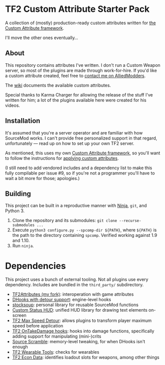 # TF2 Custom Attribute Starter Pack

A collection of (mostly) production-ready custom attributes written for
[the Custom Attribute framework][custattr].

I'll move the other ones eventually&hellip;

[custattr]: https://github.com/nosoop/SM-TFCustAttr

## About

This repository contains attributes I've written.  I don't run a Custom Weapon server, so most
of the plugins are made through work-for-hire.  If you'd like a custom attribute created, feel
free to [contact me on AlliedModders][am-prof].

The [wiki][] documents the available custom attributes.

Special thanks to Karma Charger for allowing the release of the stuff I've written for him;
a lot of the plugins available here were created for his videos.

[am-prof]: https://forums.alliedmods.net/member.php?u=252787
[wiki]: https://github.com/nosoop/SM-TFCustomAttributeStarterPack/wiki/Custom-Attribute-List

## Installation

It's assumed that you're a server operator and are familiar with how SourceMod works.  I can't
provide free personalized support in that regard, unfortunately &mdash; read up on how to set up
your own TF2 server.

As mentioned, this uses my own [Custom Attribute framework][custattr], so you'll want to follow
the instructions for [applying custom attributes][apply-custom].

(I still need to add vendored includes and a dependency list to make this fully compilable per
issue #9, so if you're not a programmer you'll have to wait a bit more for those; apologies.)

[Custom Weapons plugin]: https://forums.alliedmods.net/showthread.php?t=285258
[apply-custom]: https://github.com/nosoop/SM-TFCustAttr/wiki/Applying-Custom-Attributes

## Building

This project can be built in a reproductive manner with [Ninja](https://ninja-build.org/),
`git`, and Python 3.

1.  Clone the repository and its submodules: `git clone --recurse-submodules ...`
2.  Execute `python3 configure.py --spcomp-dir ${PATH}`, where `${PATH}` is the path to the
directory containing `spcomp`.  Verified working against 1.9 and 1.10.
3.  Run `ninja`.

# Dependencies

This project uses a bunch of external tooling.  Not all plugins use every dependency.
Includes are bundled in the `third_party/` subdirectory.

- [TF2Attributes (my fork)][tf2attributes]:  interoperation with game attributes
- [DHooks with detour support][dynhooks]:  engine-level hooks
- [stocksoup][]:  personal library for reusable SourceMod functions
- [Custom Status HUD][]:  unified HUD library for drawing text elements on-screen
- [TF2 Max Speed Detour][maxspeed-ext]:  allows plugins to transform player maximum speed
before application
- [TF2 OnTakeDamage hooks][otd-ext]:  hooks into damage functions, specifically adding support
for manipulating (mini-)crits
- [Source Scramble][]:  memory-level tweaking, for when DHooks isn't enough
- [TF2 Wearable Tools][]:  checks for wearables
- [TF2 Econ Data][]: identifies loadout slots for weapons, among other things

[tf2attributes]: https://github.com/nosoop/tf2attributes
[dynhooks]: https://forums.alliedmods.net/showpost.php?p=2588686&postcount=589
[stocksoup]: https://github.com/nosoop/stocksoup
[Custom Status HUD]: https://github.com/nosoop/SM-CustomStatusHUD
[maxspeed-ext]: https://github.com/nosoop/SMExt-TFMaxSpeedDetour
[otd-ext]: https://github.com/nosoop/SM-TFOnTakeDamage
[Source Scramble]: https://github.com/nosoop/SMExt-SourceScramble
[TF2 Wearable Tools]: https://github.com/nosoop/sourcemod-tf2wearables
[TF2 Econ Data]: https://github.com/nosoop/SM-TFEconData
